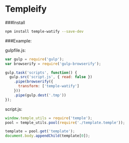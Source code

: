 # Templeify

###Install

```bash
npm install temple-watify --save-dev
```

###Example:

gulpfile.js:

```javascript
var gulp = require('gulp');
var browserify = require('gulp-browserify');

gulp.task('scripts', function() {
  gulp.src('script.js', { read: false })
    .pipe(browserify({
      transform: ['temple-watify']
    }))
    .pipe(gulp.dest('.tmp'))
});
```

script.js:

```javascript
window.temple_utils = require('temple');
pool = temple_utils.pool(require('./template.temple'));

template = pool.get('template');
document.body.appendChild(template[0]);
```
